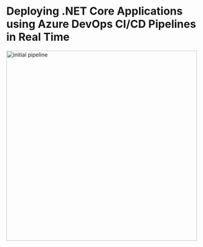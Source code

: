 # Deploying .NET Core Applications using Azure DevOps CI/CD Pipelines in Real Time





<img src="/pictures/initial_pipeline.png" title="initial pipeline"  width="500">
